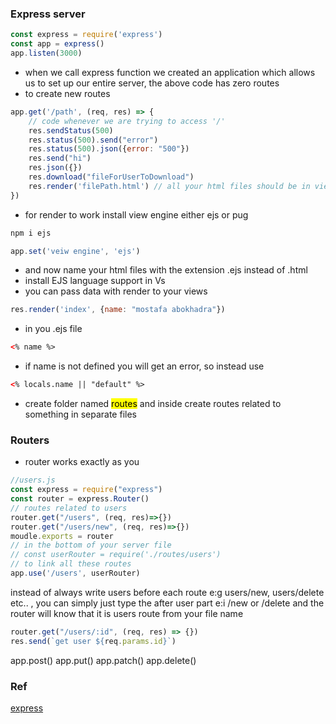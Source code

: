 ### Express server
```js
const express = require('express')
const app = express()
app.listen(3000)
```
- when we call express function we created an application which allows us to set up our entire server, the above code has zero routes
- to create new routes
```js
app.get('/path', (req, res) => {
    // code whenever we are trying to access '/'
    res.sendStatus(500)
    res.status(500).send("error")
    res.status(500).json({error: "500"})
    res.send("hi")
    res.json({})
    res.download("fileForUserToDownload")
    res.render('filePath.html') // all your html files should be in views folder
})
```
- for render to work install view engine either ejs or pug
```bash
npm i ejs
```
```js
app.set('veiw engine', 'ejs')
```
- and now name your html files with the extension .ejs instead of .html
- install EJS language support in Vs
- you can pass data with render to your views
```js
res.render('index', {name: "mostafa abokhadra"})
```
- in you .ejs file
```html
<% name %>
```
- if name is not defined you will get an error, so instead use 
```html
<% locals.name || "default" %>
```
- create folder named <mark>routes</mark> and inside create routes related to something in separate files

### Routers
- router works exactly as you 
```js
//users.js
const express = require("express")
const router = express.Router()
// routes related to users
router.get("/users", (req, res)=>{})
router.get("/users/new", (req, res)=>{})
moudle.exports = router
// in the bottom of your server file
// const userRouter = require('./routes/users')
// to link all these routes
app.use('/users', userRouter)
```
instead of always write users before each route e:g users/new, users/delete etc.. , you can simply just type the after user part e:i /new or /delete and the router will know that it is users route from your file name

```js
router.get("/users/:id", (req, res) => {})
res.send(`get user ${req.params.id}`)
```

app.post()
app.put()
app.patch()
app.delete()

### Ref
[express](https://www.youtube.com/watch?v=SccSCuHhOw0)